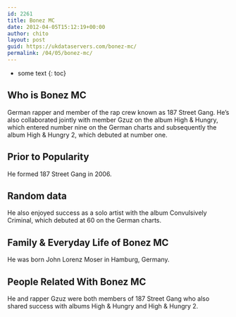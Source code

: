 ```yaml
---
id: 2261
title: Bonez MC
date: 2012-04-05T15:12:19+00:00
author: chito
layout: post
guid: https://ukdataservers.com/bonez-mc/
permalink: /04/05/bonez-mc/
---
```


* some text
{: toc}


## Who is  Bonez MC
                  
                  
                  
German rapper and member of the rap crew known as 187 Street Gang. He&#8217;s also collaborated jointly with member Gzuz on the album High & Hungry, which entered number nine on the German charts and subsequently the album High & Hungry 2, which debuted at number one.
                  
                
                
                
## Prior to Popularity 
                  
                  
                  
He formed 187 Street Gang in 2006.
                  
                
                
                
## Random data 
                  
                  
                  
He also enjoyed success as a solo artist with the album Convulsively Criminal, which debuted at 60 on the German charts.
                  
                
                
                
## Family & Everyday Life of Bonez MC
                  
                  
                  
He was born John Lorenz Moser in Hamburg, Germany.
                  
                
                
                
## People Related With  Bonez MC
                  
                  
                  
He and rapper Gzuz were both members of 187 Street Gang who also shared success with albums High & Hungry and High & Hungry 2.
                  
                
              
            
          
          
          
    
    
  
